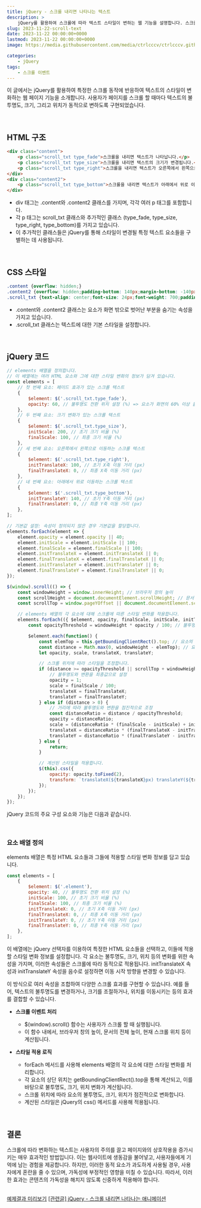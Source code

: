```yaml
---
title: jQuery - 스크롤 내리면 나타나는 텍스트
description: >  
    jQuery를 활용하여 스크롤에 따라 텍스트 스타일이 변하는 웹 기능을 설명합니다. 스크롤에 반응하는 불투명도, 크기, 위치 변화 구현 방법과 사용자 경험에 미치는 영향을 다룹니다.
slug: 2023-11-22-scroll-text
date: 2023-11-22 00:00:00+0000
lastmod: 2023-11-22 00:00:00+0000
image: https://media.githubusercontent.com/media/ctrlcccv/ctrlcccv.github.io/master/assets/img/post/2023-11-22-scroll-text.webp

categories:
    - jQuery
tags:
    - 스크롤 이벤트
---
```

이 글에서는 jQuery를 활용하여 특정한 스크롤 동작에 반응하여 텍스트의 스타일이 변화하는 웹 페이지 기능을 소개합니다. 사용자가 페이지를 스크롤 할 때마다 텍스트의 불투명도, 크기, 그리고 위치가 동적으로 변하도록 구현되었습니다.  


<ins class="adsbygoogle"
     style="display:block; text-align:center;"
     data-ad-layout="in-article"
     data-ad-format="fluid"
     data-ad-client="ca-pub-8535540836842352"
     data-ad-slot="2974559225"></ins>
<script>
     (adsbygoogle = window.adsbygoogle || []).push({});
</script>


<br>

## HTML 구조
```html
<div class="content">
    <p class="scroll_txt type_fade">스크롤을 내리면 텍스트가 나타납니다.</p>
    <p class="scroll_txt type_size">스크롤을 내리면 텍스트의 크기가 변경됩니다.</p>
    <p class="scroll_txt type_right">스크롤을 내리면 텍스트가 오른쪽에서 왼쪽으로 이동합니다.</p>
</div>
<div class="content2">
    <p class="scroll_txt type_bottom">스크롤을 내리면 텍스트가 아래에서 위로 이동합니다.</p>
</div>
```
* div 태그는 .content와 .content2 클래스를 가지며, 각각 여러 p 태그를 포함합니다.
* 각 p 태그는 scroll_txt 클래스와 추가적인 클래스 (type_fade, type_size, type_right, type_bottom)를 가지고 있습니다.
* 이 추가적인 클래스들은 jQuery를 통해 스타일이 변경될 특정 텍스트 요소들을 구별하는 데 사용됩니다.  
<br>

## CSS 스타일
```css
.content {overflow: hidden;}
.content2 {overflow: hidden;padding-bottom: 140px;margin-bottom: -140px;}
.scroll_txt {text-align: center;font-size: 24px;font-weight: 700;padding:50px 0; }
```
* .content와 .content2 클래스는 요소가 화면 밖으로 벗어난 부분을 숨기는 속성을 가지고 있습니다.
* .scroll_txt 클래스는 텍스트에 대한 기본 스타일을 설정합니다.  

<br>

## jQuery 코드
```js
// elements 배열을 정의합니다.
// 이 배열에는 여러 HTML 요소와 그에 대한 스타일 변화의 정보가 담겨 있습니다.
const elements = [
    // 첫 번째 요소: 페이드 효과가 있는 스크롤 텍스트
    {
        $element: $('.scroll_txt.type_fade'),
        opacity: 60, // 불투명도 전환 위치 설정 (%) => 요소가 화면의 60% 이상 올라가면 opacity 속성의 값이 1로 설정되어 완전히 보이게 됩니다.
    },
    // 두 번째 요소: 크기 변화가 있는 스크롤 텍스트
    {
        $element: $('.scroll_txt.type_size'),
        initScale: 200, // 초기 크기 비율 (%)
        finalScale: 100, // 최종 크기 비율 (%)
    },
    // 세 번째 요소: 오른쪽에서 왼쪽으로 이동하는 스크롤 텍스트
    {
        $element: $('.scroll_txt.type_right'),
        initTranslateX: 100, // 초기 X축 이동 거리 (px)
        finalTranslateX: 0, // 최종 X축 이동 거리 (px)
    },
    // 네 번째 요소: 아래에서 위로 이동하는 스크롤 텍스트
    {
        $element: $('.scroll_txt.type_bottom'),
        initTranslateY: 140, // 초기 Y축 이동 거리 (px)
        finalTranslateY: 0, // 최종 Y축 이동 거리 (px)
    },
];

// 기본값 설정: 속성이 정의되지 않은 경우 기본값을 할당합니다.
elements.forEach(element => {
    element.opacity = element.opacity || 40;
    element.initScale = element.initScale || 100;
    element.finalScale = element.finalScale || 100;
    element.initTranslateX = element.initTranslateX || 0;
    element.finalTranslateX = element.finalTranslateX || 0;
    element.initTranslateY = element.initTranslateY || 0;
    element.finalTranslateY = element.finalTranslateY || 0;
});

$(window).scroll(() => {
    const windowHeight = window.innerHeight; // 브라우저 창의 높이
    const scrollHeight = document.documentElement.scrollHeight; // 문서 전체의 높이
    const scrollTop = window.pageYOffset || document.documentElement.scrollTop; // 현재 스크롤 위치

    // elements 배열의 각 요소에 대해 스크롤에 따른 스타일 변화를 적용합니다.
    elements.forEach(({ $element, opacity, finalScale, initScale, initTranslateX, finalTranslateX, initTranslateY, finalTranslateY }) => {
        const opacityThreshold = windowHeight * opacity / 100; // 불투명도 적용 임곗값 계산

        $element.each(function() {
            const elemTop = this.getBoundingClientRect().top; // 요소의 상단 위치
            const distance = Math.max(0, windowHeight - elemTop); // 요소와 창 하단 사이의 거리
            let opacity, scale, translateX, translateY;

            // 스크롤 위치에 따라 스타일을 조정합니다.
            if (distance >= opacityThreshold || scrollTop + windowHeight >= scrollHeight) {
                // 불투명도와 변환을 최종값으로 설정
                opacity = 1;
                scale = finalScale / 100;
                translateX = finalTranslateX;
                translateY = finalTranslateY;
            } else if (distance > 0) {
                // 거리에 따라 불투명도와 변환을 점진적으로 조정
                const distanceRatio = distance / opacityThreshold;
                opacity = distanceRatio;
                scale = (distanceRatio * (finalScale - initScale) + initScale) / 100;
                translateX = distanceRatio * (finalTranslateX - initTranslateX) + initTranslateX;
                translateY = distanceRatio * (finalTranslateY - initTranslateY) + initTranslateY;
            } else {
                return;
            }

            // 계산된 스타일을 적용합니다.
            $(this).css({
                opacity: opacity.toFixed(2),
                transform: `translateX(${translateX}px) translateY(${translateY}px) scale(${scale.toFixed(2)})`
            });
        });
    });
});
```
jQuery 코드의 주요 구성 요소와 기능은 다음과 같습니다.  


<ins class="adsbygoogle"
     style="display:block; text-align:center;"
     data-ad-layout="in-article"
     data-ad-format="fluid"
     data-ad-client="ca-pub-8535540836842352"
     data-ad-slot="2974559225"></ins>
<script>
     (adsbygoogle = window.adsbygoogle || []).push({});
</script>

<br>

### 요소 배열 정의  
elements 배열은 특정 HTML 요소들과 그들에 적용할 스타일 변화 정보를 담고 있습니다.

```js
const elements = [
    {
        $element: $('.element'),
        opacity: 40, // 불투명도 전환 위치 설정 (%)
        initScale: 100, // 초기 크기 비율 (%)
        finalScale: 100, // 최종 크기 비율 (%)
        initTranslateX: 0, // 초기 X축 이동 거리 (px)
        finalTranslateX: 0, // 최종 X축 이동 거리 (px)
        initTranslateY: 0, // 초기 Y축 이동 거리 (px)
        finalTranslateY: 0, // 최종 Y축 이동 거리 (px)
    },
];
```
이 배열에는 jQuery 선택자를 이용하여 특정한 HTML 요소들을 선택하고, 이들에 적용할 스타일 변화 정보를 설정합니다. 각 요소는 불투명도, 크기, 위치 등의 변화를 위한 속성을 가지며, 이러한 속성들은 스크롤에 따라 동적으로 적용됩니다. initTranslateX 속성과 initTranslateY 속성을 음수로 설정하면 이동 시작 방향을 변경할 수 있습니다.  

이 방식으로 여러 속성을 조합하여 다양한 스크롤 효과를 구현할 수 있습니다. 예를 들어, 텍스트의 불투명도를 변경하거나, 크기를 조절하거나, 위치를 이동시키는 등의 효과를 결합할 수 있습니다.  

* **스크롤 이벤트 처리**  
  * $(window).scroll() 함수는 사용자가 스크롤 할 때 실행됩니다.
  * 이 함수 내에서, 브라우저 창의 높이, 문서의 전체 높이, 현재 스크롤 위치 등이 계산됩니다.

* **스타일 적용 로직**  
  * forEach 메서드를 사용해 elements 배열의 각 요소에 대한 스타일 변화를 처리합니다.
  * 각 요소의 상단 위치는 getBoundingClientRect().top을 통해 계산되고, 이를 바탕으로 불투명도, 크기, 위치 변화가 계산됩니다.
  * 스크롤 위치에 따라 요소의 불투명도, 크기, 위치가 점진적으로 변화합니다.
  * 계산된 스타일은 jQuery의 css() 메서드를 사용해 적용됩니다.  
<br>

## 결론
스크롤에 따라 변화하는 텍스트는 사용자의 주의를 끌고 페이지와의 상호작용을 증가시키는 매우 효과적인 방법입니다. 이는 웹사이트에 생동감을 불어넣고, 사용자들에게 기억에 남는 경험을 제공합니다. 하지만, 이러한 동적 요소가 과도하게 사용될 경우, 사용자에게 혼란을 줄 수 있으며, 가독성에 부정적인 영향을 미칠 수 있습니다. 따라서, 이러한 효과는 콘텐츠의 가독성을 해치지 않도록 신중하게 적용해야 합니다.  
<br>

<div class="btn_wrap">
    <a target="_blank" href="https://ctrlcccv.github.io//ctrlcccv-demo/2023-11-22-scroll-text/">예제결과 미리보기</a>
    <a href="https://ctrlcccv.github.io/code/2023-10-30-scroll-show/">[관련글] jQuery - 스크롤 내리면 나타나는 애니메이션</a>
</div>